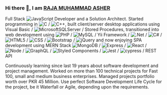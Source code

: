 ### Hi there 👋, I am [RAJA MUHAMMAD ASHER](https://rajamuhammadasher.com/)

Full Stack ![JavaScript](https://camo.githubusercontent.com/a0fc7474e826667bea24d7c04d060ed63ac137016b2e0bec546b24b306e20f2c/68747470733a2f2f696d672e736869656c64732e696f2f62616467652f2d6a6176617363726970742d4637444631453f267374796c653d666f722d7468652d6261646765266c6f676f3d6a617661736372697074266c6f676f436f6c6f723d626c61636b) Developer and a Solution Architect. Started programming in ![C](https://img.shields.io/badge/c-%2300599C.svg?style=for-the-badge&logo=c&logoColor=white) / ![C++](https://img.shields.io/badge/c++-%2300599C.svg?style=for-the-badge&logo=c%2B%2B&logoColor=white), built client/server desktop applications using Visual Basic / ![MicrosoftSQLServer](https://img.shields.io/badge/Microsoft%20SQL%20Sever-CC2927?style=for-the-badge&logo=microsoft%20sql%20server&logoColor=white) / Stored Procedures, transitioned into web development using ![PHP](https://img.shields.io/badge/php-%23777BB4.svg?style=for-the-badge&logo=php&logoColor=white) / ![MySQL](https://img.shields.io/badge/mysql-%2300f.svg?style=for-the-badge&logo=mysql&logoColor=white) / Yii Framework / ![.Net](https://img.shields.io/badge/.NET-5C2D91?style=for-the-badge&logo=.net&logoColor=white) / ![C#](https://img.shields.io/badge/c%23-%23239120.svg?style=for-the-badge&logo=c-sharp&logoColor=white) / ![HTML5](https://camo.githubusercontent.com/61208c86f709c9d546c1aff4750290f60f8010d90a12a949791ad5f84a9c76dd/68747470733a2f2f696d672e736869656c64732e696f2f62616467652f2d68746d6c352d4533344632363f267374796c653d666f722d7468652d6261646765266c6f676f3d68746d6c35266c6f676f436f6c6f723d7768697465) / ![CSS](https://camo.githubusercontent.com/049d60b65e1eb6eb58bb7b896eea6830a97dfab7717fbf7222543a07b8fd75c8/68747470733a2f2f696d672e736869656c64732e696f2f62616467652f2d637373332d3135373242363f267374796c653d666f722d7468652d6261646765266c6f676f3d63737333266c6f676f436f6c6f723d7768697465) / ![Bootstrap](https://camo.githubusercontent.com/80a40b15556a4cbdb67385025743c70813ae7b837c5ecaa6206d05f6ca2fffae/68747470733a2f2f696d672e736869656c64732e696f2f62616467652f2d426f6f7473747261702d3739353242333f267374796c653d666f722d7468652d6261646765266c6f676f3d626f6f747374726170266c6f676f436f6c6f723d7768697465) / ![jQuery](https://img.shields.io/badge/jquery-%230769AD.svg?style=for-the-badge&logo=jquery&logoColor=white) and now enjoying SPA development using MERN Stack ![MongoDB](https://camo.githubusercontent.com/a38203eff7c0cf2c45be8714beab51ee57bf33d20f1d3e44f56c3564307912a9/68747470733a2f2f696d672e736869656c64732e696f2f62616467652f2d4d6f6e676f44422d77686974653f267374796c653d666f722d7468652d6261646765266c6f676f3d6d6f6e676f6462266c6f676f436f6c6f723d343741323438) / ![Express](https://camo.githubusercontent.com/3c848b12c5b6d2beec0968699b76e1ab8b27eca5c7061e5050eb7a48a1ab9843/68747470733a2f2f696d672e736869656c64732e696f2f62616467652f2d457870726573732d677265793f267374796c653d666f722d7468652d6261646765266c6f676f3d65787072657373266c6f676f436f6c6f723d7768697465) / ![React](https://camo.githubusercontent.com/f012c97ab5e4359ef3dee2ca0504b9e8e60a9c30956510f8c533a8d2c6ee3fe8/68747470733a2f2f696d672e736869656c64732e696f2f62616467652f2d52656163744a532d677265793f267374796c653d666f722d7468652d6261646765266c6f676f3d7265616374266c6f676f436f6c6f723d363144414642) / ![Node](https://camo.githubusercontent.com/524c4816c85519a4f454f34766ddb4553b1b279b1aa3b38f0b9675fc7d4d1daa/68747470733a2f2f696d672e736869656c64732e696f2f62616467652f2d4e6f64652e6a732d626c61636b3f267374796c653d666f722d7468652d6261646765266c6f676f3d6e6f64652e6a73266c6f676f436f6c6f723d333339393333) / ![GraphQL](https://camo.githubusercontent.com/dd79eb433e55d454577516a3c2a7c669e9e30a65620171311f80aae3156442ba/68747470733a2f2f696d672e736869656c64732e696f2f62616467652f2d4772617068514c2d626c61636b3f267374796c653d666f722d7468652d6261646765266c6f676f3d6772617068716c266c6f676f436f6c6f723d453130303938) / ![Styled Components](https://img.shields.io/badge/styled--components-DB7093?style=for-the-badge&logo=styled-components&logoColor=white) / ![Jest](https://img.shields.io/badge/-jest-%23C21325?style=for-the-badge&logo=jest&logoColor=white) / ![cypress](https://img.shields.io/badge/-cypress-%23E5E5E5?style=for-the-badge&logo=cypress&logoColor=058a5e) / REST API

Continuously learning since last 19 years about software development and project management. Worked on more than 100 technical projects for Fast 100, small and medium business enterprises. Managed projects portfolio worth over PKR 45 Million. Use perfect Software Development Life Cycle for the project, be it Waterfall or Agile, depending upon the requirements.
<!--
**raja-muhammad-asher/raja-muhammad-asher** is a ✨ _special_ ✨ repository because its `README.md` (this file) appears on your GitHub profile.

Here are some ideas to get you started:

- 🔭 I’m currently working on ...
- 🌱 I’m currently learning ...
- 👯 I’m looking to collaborate on ...
- 🤔 I’m looking for help with ...
- 💬 Ask me about ...
- 📫 How to reach me: ...
- 😄 Pronouns: ...
- ⚡ Fun fact: ...
-->
